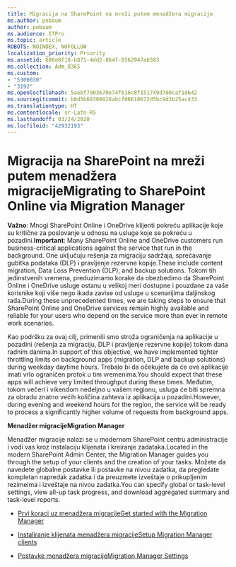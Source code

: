 ```yaml
---
title: Migracija na SharePoint na mreži putem menadžera migracije
ms.author: pebaum
author: pebaum
ms.audience: ITPro
ms.topic: article
ROBOTS: NOINDEX, NOFOLLOW
localization_priority: Priority
ms.assetid: 686e8f18-b871-4dd2-864f-8562947ab583
ms.collection: Adm_O365
ms.custom:
- "5300030"
- "3192"
ms.openlocfilehash: 5aebf7903670e74f616c8f151749d760caf1d642
ms.sourcegitcommit: b0d5b68366028abcf08610672d5bc9d3b25ac433
ms.translationtype: HT
ms.contentlocale: sr-Latn-RS
ms.lasthandoff: 03/24/2020
ms.locfileid: "42932193"
---
```

# <a name="migrating-to-sharepoint-online-via-migration-manager"></a><span data-ttu-id="cd97f-102">Migracija na SharePoint na mreži putem menadžera migracije</span><span class="sxs-lookup"><span data-stu-id="cd97f-102">Migrating to SharePoint Online via Migration Manager</span></span>

<span data-ttu-id="cd97f-103">**Važno**: Mnogi SharePoint Online i OneDrive klijenti pokreću aplikacije koje su kritične za poslovanje u odnosu na usluge koje se pokreću u pozadini.</span><span class="sxs-lookup"><span data-stu-id="cd97f-103">**Important**: Many SharePoint Online and OneDrive customers run business-critical applications against the service that run in the background.</span></span> <span data-ttu-id="cd97f-104">One uključuju rešenja za migraciju sadržaja, sprečavanje gubitka podataka (DLP) i pravljenje rezervne kopije.</span><span class="sxs-lookup"><span data-stu-id="cd97f-104">These include content migration, Data Loss Prevention (DLP), and backup solutions.</span></span> <span data-ttu-id="cd97f-105">Tokom tih jedinstvenih vremena, preduzimamo korake da obezbedimo da SharePoint Online i OneDrive usluge ostanu u velikoj meri dostupne i pouzdane za vaše korisnike koji više nego ikada zavise od usluge u scenarijima daljinskog rada.</span><span class="sxs-lookup"><span data-stu-id="cd97f-105">During these unprecedented times, we are taking steps to ensure that SharePoint Online and OneDrive services remain highly available and reliable for your users who depend on the service more than ever in remote work scenarios.</span></span>

<span data-ttu-id="cd97f-106">Kao podršku za ovaj cilj, primenili smo stroža ograničenja na aplikacije u pozadini (rešenja za migraciju, DLP i pravljenje rezervne kopije) tokom dana radnim danima.</span><span class="sxs-lookup"><span data-stu-id="cd97f-106">In support of this objective, we have implemented tighter throttling limits on background apps (migration, DLP and backup solutions) during weekday daytime hours.</span></span> <span data-ttu-id="cd97f-107">Trebalo bi da očekujete da će ove aplikacije imati vrlo ograničen protok u tim vremenima.</span><span class="sxs-lookup"><span data-stu-id="cd97f-107">You should expect that these apps will achieve very limited throughput during these times.</span></span> <span data-ttu-id="cd97f-108">Međutim, tokom večeri i vikendom nedeljno u vašem regionu, usluga će biti spremna za obradu znatno većih količina zahteva iz aplikacija u pozadini.</span><span class="sxs-lookup"><span data-stu-id="cd97f-108">However, during evening and weekend hours for the region, the service will be ready to process a significantly higher volume of requests from background apps.</span></span>

<span data-ttu-id="cd97f-109">**Menadžer migracije**</span><span class="sxs-lookup"><span data-stu-id="cd97f-109">**Migration Manager**</span></span>

<span data-ttu-id="cd97f-110">Menadžer migracije nalazi se u modernom SharePoint centru administracije i vodi vas kroz instalaciju klijenata i kreiranje zadataka.</span><span class="sxs-lookup"><span data-stu-id="cd97f-110">Located in the modern SharePoint Admin Center, the Migration Manager guides you through the setup of your clients and the creation of your tasks.</span></span> <span data-ttu-id="cd97f-111">Možete da navedete globalne postavke ili postavke na nivou zadatka, da pregledate kompletan napredak zadatka i da preuzmete izveštaje o prikupljenim rezimeima i izveštaje na nivou zadatka.</span><span class="sxs-lookup"><span data-stu-id="cd97f-111">You can specify global or task-level settings, view all-up task progress, and download aggregated summary and task-level reports.</span></span>

- [<span data-ttu-id="cd97f-112">Prvi koraci uz menadžera migracije</span><span class="sxs-lookup"><span data-stu-id="cd97f-112">Get started with the Migration Manager</span></span>](https://docs.microsoft.com/sharepointmigration/mm-get-started)

- [<span data-ttu-id="cd97f-113">Instaliranje klijenata menadžera migracije</span><span class="sxs-lookup"><span data-stu-id="cd97f-113">Setup Migration Manager clients</span></span>](https://docs.microsoft.com/sharepointmigration/mm-setup-clients)

- [<span data-ttu-id="cd97f-114">Postavke menadžera migracije</span><span class="sxs-lookup"><span data-stu-id="cd97f-114">Migration Manager Settings</span></span>](https://docs.microsoft.com/sharepointmigration/mm-settings)
